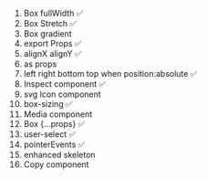 1. Box fullWidth ✅
2. Box Stretch ✅
3. Box gradient
4. export Props ✅
5. alignX alignY ✅ 
6. as props <Box as='h1' />
7. left right bottom top when position:absolute ✅
8. Inspect component ✅
9. svg Icon component <Icon img='...' />
10. box-sizing <Box borderBox /> ✅
11. Media component <Media />
12. Box {...props} ✅
13. user-select ✅
14. pointerEvents ✅
15. enhanced skeleton
16. Copy component
